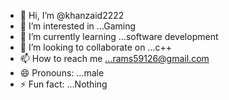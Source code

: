 - 👋 Hi, I’m @khanzaid2222
- 👀 I’m interested in ...Gaming
- 🌱 I’m currently learning ...software development
- 💞️ I’m looking to collaborate on ...c++
- 📫 How to reach me ...rams59126@gmail.com
- 😄 Pronouns: ...male
- ⚡ Fun fact: ...Nothing

<!---
khanzaid2222/khanzaid2222 is a ✨ special ✨ repository because its `README.md` (this file) appears on your GitHub profile.
You can click the Preview link to take a look at your changes.
--->
